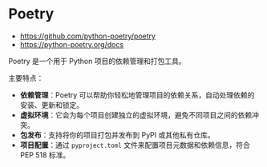 # Poetry

- https://github.com/python-poetry/poetry
- https://python-poetry.org/docs

Poetry 是一个用于 Python 项目的依赖管理和打包工具。

主要特点：

- **依赖管理**：Poetry 可以帮助你轻松地管理项目的依赖关系，自动处理依赖的安装、更新和锁定。
- **虚拟环境**：它会为每个项目创建独立的虚拟环境，避免不同项目之间的依赖冲突。
- **包发布**：支持将你的项目打包并发布到 PyPI 或其他私有仓库。
- **项目配置**：通过 `pyproject.toml` 文件来配置项目元数据和依赖信息，符合 PEP 518 标准。


